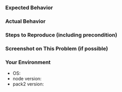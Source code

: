 <!-- Please replace {Please write here} with your description -->

### Expected Behavior

<!-- {Please write here} -->

### Actual Behavior

<!-- {Please write here} -->

### Steps to Reproduce (including precondition)

<!-- {Please write here} -->

### Screenshot on This Problem (if possible)

<!-- {Please write here} -->

### Your Environment

- OS: 
- node version:
- pack2 version: 
